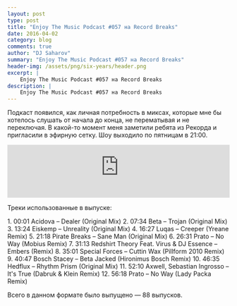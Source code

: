 ```yaml
---
layout: post
type: post
title: "Enjoy The Music Podcast #057 на Record Breaks"
date: 2016-04-02
category: blog
comments: true
author: "DJ Saharov"
summary: "Enjoy The Music Podcast #057 на Record Breaks"
header-img: /assets/png/six-years/header.png
excerpt: |
    Enjoy The Music Podcast #057 на Record Breaks
description: |
    Enjoy The Music Podcast #057 на Record Breaks
---
```


<p>
<span class="firstcharacter">П</span>одкаст появился, как личная потребность в миксах, которые мне бы хотелось слушать от начала до конца, не перематывая и не переключая. В какой-то момент меня заметили ребята из Рекорда и пригласили в эфирную сетку. Шоу выходило по пятницам в 21:00.
</p>

<iframe width="100%" height="120" src="https://player-widget.mixcloud.com/widget/iframe/?hide_cover=1&feed=%2Fdjsaharovofficial%2Fenjoy-the-music-podcast-057%2F" frameborder="0" allow="encrypted-media; fullscreen; autoplay; idle-detection; speaker-selection; web-share;" ></iframe>

<p>Треки использованные в выпуске:</p>
1. 00:01 Acidova – Dealer (Original Mix)
2. 07:34 Beta – Trojan (Original Mix)
3. 13:24 Eiskemp – Unreality (Original Mix)
4. 16:27 Luqas – Creeper (Yreane Remix)
5. 21:18 Pirate Breaks – Sane Man (Original Mix)
6. 26:31 Prato – No Way (Mobius Remix)
7. 31:13 Redshirt Theory Feat. Virus & DJ Essence – Embers (Remix)
8. 35:01 Special Forces – Cuttin Wax (Pillform 2010 Remix)
9. 40:47 Bosch Stacey – Beta Jacked (Hironimus Bosch Remix)
10. 46:35 Hedflux – Rhythm Prism (Original Mix)
11. 52:10 Axwell, Sebastian Ingrosso – It's True (Dabruk & Klein Remix)
12. 56:18 Prato – No Way (Lady Packa Remix)

<p>Всего в данном формате было выпущено &mdash; 88 выпусков.</p>